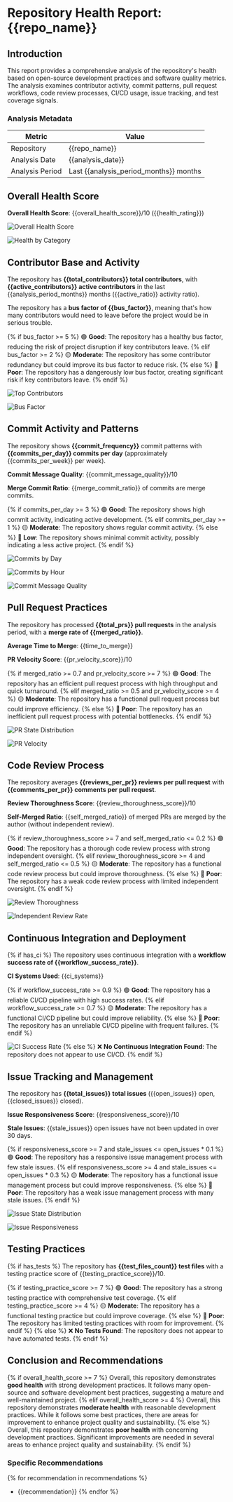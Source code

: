 # Repository Health Report: {{repo_name}}

## Introduction

This report provides a comprehensive analysis of the repository's health based on open-source development practices and software quality metrics. The analysis examines contributor activity, commit patterns, pull request workflows, code review processes, CI/CD usage, issue tracking, and test coverage signals.

### Analysis Metadata

| Metric          | Value                                  |
| --------------- | -------------------------------------- |
| Repository      | {{repo_name}}                          |
| Analysis Date   | {{analysis_date}}                      |
| Analysis Period | Last {{analysis_period_months}} months |

## Overall Health Score

**Overall Health Score**: {{overall_health_score}}/10 ({{health_rating}})

![Overall Health Score]({{overall_health_chart}})

![Health by Category]({{health_by_category_chart}})

## Contributor Base and Activity

The repository has **{{total_contributors}} total contributors**, with **{{active_contributors}} active contributors** in the last {{analysis_period_months}} months ({{active_ratio}} activity ratio).

The repository has a **bus factor of {{bus_factor}}**, meaning that's how many contributors would need to leave before the project would be in serious trouble.

{% if bus_factor >= 5 %}
🟢 **Good**: The repository has a healthy bus factor, reducing the risk of project disruption if key contributors leave.
{% elif bus_factor >= 2 %}
🟡 **Moderate**: The repository has some contributor redundancy but could improve its bus factor to reduce risk.
{% else %}
🔴 **Poor**: The repository has a dangerously low bus factor, creating significant risk if key contributors leave.
{% endif %}

![Top Contributors]({{top_contributors_chart}})

![Bus Factor]({{bus_factor_chart}})

## Commit Activity and Patterns

The repository shows **{{commit_frequency}}** commit patterns with **{{commits_per_day}} commits per day** (approximately {{commits_per_week}} per week).

**Commit Message Quality**: {{commit_message_quality}}/10

**Merge Commit Ratio**: {{merge_commit_ratio}} of commits are merge commits.

{% if commits_per_day >= 3 %}
🟢 **Good**: The repository shows high commit activity, indicating active development.
{% elif commits_per_day >= 1 %}
🟡 **Moderate**: The repository shows regular commit activity.
{% else %}
🔴 **Low**: The repository shows minimal commit activity, possibly indicating a less active project.
{% endif %}

![Commits by Day]({{commits_by_day_chart}})

![Commits by Hour]({{commits_by_hour_chart}})

![Commit Message Quality]({{commit_message_quality_chart}})

## Pull Request Practices

The repository has processed **{{total_prs}} pull requests** in the analysis period, with a **merge rate of {{merged_ratio}}**.

**Average Time to Merge**: {{time_to_merge}}

**PR Velocity Score**: {{pr_velocity_score}}/10

{% if merged_ratio >= 0.7 and pr_velocity_score >= 7 %}
🟢 **Good**: The repository has an efficient pull request process with high throughput and quick turnaround.
{% elif merged_ratio >= 0.5 and pr_velocity_score >= 4 %}
🟡 **Moderate**: The repository has a functional pull request process but could improve efficiency.
{% else %}
🔴 **Poor**: The repository has an inefficient pull request process with potential bottlenecks.
{% endif %}

![PR State Distribution]({{pr_state_distribution_chart}})

![PR Velocity]({{pr_velocity_chart}})

## Code Review Process

The repository averages **{{reviews_per_pr}} reviews per pull request** with **{{comments_per_pr}} comments per pull request**.

**Review Thoroughness Score**: {{review_thoroughness_score}}/10

**Self-Merged Ratio**: {{self_merged_ratio}} of merged PRs are merged by the author (without independent review).

{% if review_thoroughness_score >= 7 and self_merged_ratio <= 0.2 %}
🟢 **Good**: The repository has a thorough code review process with strong independent oversight.
{% elif review_thoroughness_score >= 4 and self_merged_ratio <= 0.5 %}
🟡 **Moderate**: The repository has a functional code review process but could improve thoroughness.
{% else %}
🔴 **Poor**: The repository has a weak code review process with limited independent oversight.
{% endif %}

![Review Thoroughness]({{review_thoroughness_chart}})

![Independent Review Rate]({{independent_review_chart}})

## Continuous Integration and Deployment

{% if has_ci %}
The repository uses continuous integration with a **workflow success rate of {{workflow_success_rate}}**.

**CI Systems Used**: {{ci_systems}}

{% if workflow_success_rate >= 0.9 %}
🟢 **Good**: The repository has a reliable CI/CD pipeline with high success rates.
{% elif workflow_success_rate >= 0.7 %}
🟡 **Moderate**: The repository has a functional CI/CD pipeline but could improve reliability.
{% else %}
🔴 **Poor**: The repository has an unreliable CI/CD pipeline with frequent failures.
{% endif %}

![CI Success Rate]({{ci_success_rate_chart}})
{% else %}
❌ **No Continuous Integration Found**: The repository does not appear to use CI/CD.
{% endif %}

## Issue Tracking and Management

The repository has **{{total_issues}} total issues** ({{open_issues}} open, {{closed_issues}} closed).

**Issue Responsiveness Score**: {{responsiveness_score}}/10

**Stale Issues**: {{stale_issues}} open issues have not been updated in over 30 days.

{% if responsiveness_score >= 7 and stale_issues <= open_issues * 0.1 %}
🟢 **Good**: The repository has a responsive issue management process with few stale issues.
{% elif responsiveness_score >= 4 and stale_issues <= open_issues * 0.3 %}
🟡 **Moderate**: The repository has a functional issue management process but could improve responsiveness.
{% else %}
🔴 **Poor**: The repository has a weak issue management process with many stale issues.
{% endif %}

![Issue State Distribution]({{issue_state_distribution_chart}})

![Issue Responsiveness]({{issue_responsiveness_chart}})

## Testing Practices

{% if has_tests %}
The repository has **{{test_files_count}} test files** with a testing practice score of {{testing_practice_score}}/10.

{% if testing_practice_score >= 7 %}
🟢 **Good**: The repository has a strong testing practice with comprehensive test coverage.
{% elif testing_practice_score >= 4 %}
🟡 **Moderate**: The repository has a functional testing practice but could improve coverage.
{% else %}
🔴 **Poor**: The repository has limited testing practices with room for improvement.
{% endif %}
{% else %}
❌ **No Tests Found**: The repository does not appear to have automated tests.
{% endif %}

## Conclusion and Recommendations

{% if overall_health_score >= 7 %}
Overall, this repository demonstrates **good health** with strong development practices. It follows many open-source and software development best practices, suggesting a mature and well-maintained project.
{% elif overall_health_score >= 4 %}
Overall, this repository demonstrates **moderate health** with reasonable development practices. While it follows some best practices, there are areas for improvement to enhance project quality and sustainability.
{% else %}
Overall, this repository demonstrates **poor health** with concerning development practices. Significant improvements are needed in several areas to enhance project quality and sustainability.
{% endif %}

### Specific Recommendations

{% for recommendation in recommendations %}

- {{recommendation}}
  {% endfor %}
